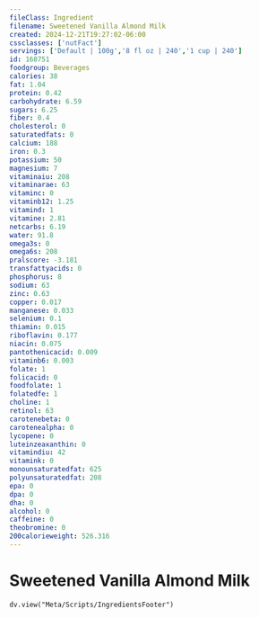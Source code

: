 ```yaml
---
fileClass: Ingredient
filename: Sweetened Vanilla Almond Milk
created: 2024-12-21T19:27:02-06:00
cssclasses: ['nutFact']
servings: ['Default | 100g','8 fl oz | 240','1 cup | 240']
id: 168751
foodgroup: Beverages
calories: 38
fat: 1.04
protein: 0.42
carbohydrate: 6.59
sugars: 6.25
fiber: 0.4
cholesterol: 0
saturatedfats: 0
calcium: 188
iron: 0.3
potassium: 50
magnesium: 7
vitaminaiu: 208
vitaminarae: 63
vitaminc: 0
vitaminb12: 1.25
vitamind: 1
vitamine: 2.81
netcarbs: 6.19
water: 91.8
omega3s: 0
omega6s: 208
pralscore: -3.181
transfattyacids: 0
phosphorus: 8
sodium: 63
zinc: 0.63
copper: 0.017
manganese: 0.033
selenium: 0.1
thiamin: 0.015
riboflavin: 0.177
niacin: 0.075
pantothenicacid: 0.009
vitaminb6: 0.003
folate: 1
folicacid: 0
foodfolate: 1
folatedfe: 1
choline: 1
retinol: 63
carotenebeta: 0
carotenealpha: 0
lycopene: 0
luteinzeaxanthin: 0
vitamindiu: 42
vitamink: 0
monounsaturatedfat: 625
polyunsaturatedfat: 208
epa: 0
dpa: 0
dha: 0
alcohol: 0
caffeine: 0
theobromine: 0
200calorieweight: 526.316
---
```


# Sweetened Vanilla Almond Milk

```dataviewjs
dv.view("Meta/Scripts/IngredientsFooter")
```